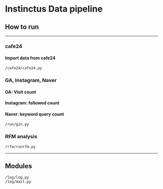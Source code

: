 # Instinctus Data pipeline

## How to run
***
### cafe24
#### Import data from cafe24
    /cafe24/cafe24.py
### GA, Instagram, Naver
#### GA: Visit count
#### Instagram: followed count
#### Naver: keyword query count
    /run/gin.py
### RFM analysis
    /rfm/runrfm.py
***
## Modules
    /log/log.py
    /log/mail.py
